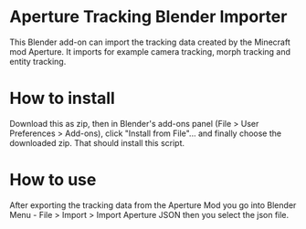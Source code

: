 # Aperture Tracking Blender Importer

This Blender add-on can import the tracking data created by the Minecraft mod Aperture. It imports for example camera tracking, morph tracking and entity tracking.

# How to install
Download this as zip, then in Blender's add-ons panel (File > User Preferences > Add-ons), click "Install from File"... and finally choose the downloaded zip. That should install this script.

# How to use
After exporting the tracking data from the Aperture Mod you go into Blender Menu - File > Import > Import Aperture JSON then you select the json file.
